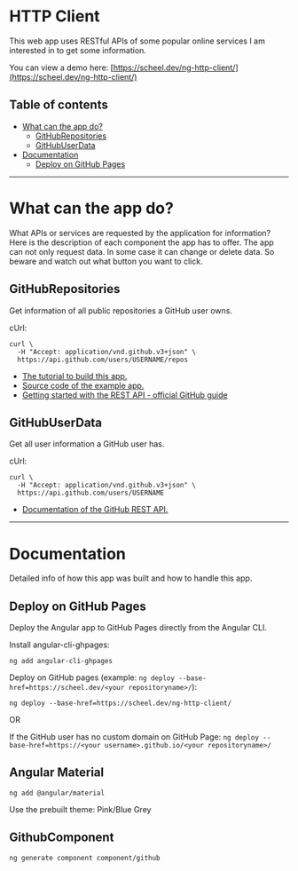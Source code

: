HTTP Client
===========

This web app uses RESTful APIs of some popular online services I am interested in to get some information.

You can view a demo here: [https://scheel.dev/ng-http-client/](https://scheel.dev/ng-http-client/)

## Table of contents
- [What can the app do?](#What-can-the-app-do?)
  - [GitHubRepositories](#GitHubRepositories)
  - [GitHubUserData](#GitHubUserData)
- [Documentation](#Documentation)
  - [Deploy on GitHub Pages](#Deploy-on-GitHub-Pages)

---

What can the app do?
====================

What APIs or services are requested by the application for information? Here is the description of each component the app has to offer. The app can not only request data. In some case it can change or delete data. So beware and watch out what button you want to click.

## GitHubRepositories

Get information of all public repositories a GitHub user owns.

cUrl:
```shell
curl \
  -H "Accept: application/vnd.github.v3+json" \
  https://api.github.com/users/USERNAME/repos
```

* [The tutorial to build this app.](https://www.tektutorialshub.com/angular/angular-http-get-example-using-httpclient/)
* [Source code of the example app.](https://github.com/tekTutorialsHub/HTTP)
* [Getting started with the REST API - official GitHub guide](https://docs.github.com/en/rest/guides/getting-started-with-the-rest-api)

## GitHubUserData

Get all user information a GitHub user has.

cUrl:
```shell
curl \
  -H "Accept: application/vnd.github.v3+json" \
  https://api.github.com/users/USERNAME
```

* [Documentation of the GitHub REST API.](https://docs.github.com/en/rest/reference/users#get-a-user)

---

Documentation
=============

Detailed info of how this app was built and how to handle this app.

## Deploy on GitHub Pages

Deploy the Angular app to GitHub Pages directly from the Angular CLI.

Install angular-cli-ghpages:
```shell
ng add angular-cli-ghpages
```

Deploy on GitHub pages (example: `ng deploy --base-href=https://scheel.dev/<your repositoryname>/`):
```shell
ng deploy --base-href=https://scheel.dev/ng-http-client/
```

OR

If the GitHub user has no custom domain on GitHub Page: `ng deploy --base-href=https://<your username>.github.io/<your repositoryname>/`

## Angular Material

```shell
ng add @angular/material
```

Use the prebuilt theme: Pink/Blue Grey

## GithubComponent

```shell
ng generate component component/github
```

